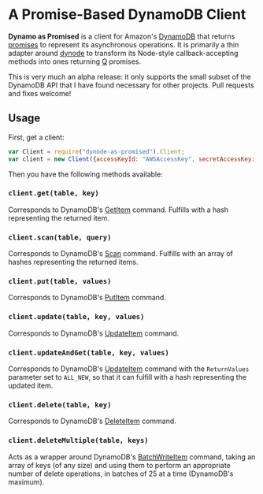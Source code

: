 # A Promise-Based DynamoDB Client

**Dynamo as Promised** is a client for Amazon's [DynamoDB] that returns [promises][promises-presentation] to represent
its asynchronous operations. It is primarily a thin adapter around [dynode][dynode] to transform its Node-style
callback-accepting methods into ones returning [Q][Q] promises.

This is very much an alpha release: it only supports the small subset of the DynamoDB API that I have found necessary
for other projects. Pull requests and fixes welcome!

## Usage

First, get a client:

```js
var Client = require("dynode-as-promised").Client;
var client = new Client({accessKeyId: "AWSAccessKey", secretAccessKey: "SecretAccessKey"});
```

Then you have the following methods available:

### `client.get(table, key)`

Corresponds to DynamoDB's [GetItem][GetItem] command. Fulfills with a hash representing the returned item.

### `client.scan(table, query)`

Corresponds to DynamoDB's [Scan][Scan] command. Fulfills with an array of hashes representing the returned items.

### `client.put(table, values)`

Corresponds to DynamoDB's [PutItem][PutItem] command.

### `client.update(table, key, values)`

Corresponds to DynamoDB's [UpdateItem][UpdateItem] command.

### `client.updateAndGet(table, key, values)`

Corresponds to DynamoDB's [UpdateItem][UpdateItem] command with the `ReturnValues` parameter set to `ALL_NEW`, so that
it can fulfill with a hash representing the updated item.

### `client.delete(table, key)`

Corresponds to DynamoDB's [DeleteItem][DeleteItem] command.

### `client.deleteMultiple(table, keys)`

Acts as a wrapper around DynamoDB's [BatchWriteItem][BatchWriteItem] command, taking an array of keys (of any size) and
using them to perform an appropriate number of delete operations, in batches of 25 at a time (DynamoDB's maximum).



[DynamoDB]: docs.amazonwebservices.com/amazondynamodb/latest/developerguide/Introduction.html?r=5378
[promises-presentation]: http://www.slideshare.net/domenicdenicola/callbacks-promises-and-coroutines-oh-my-the-evolution-of-asynchronicity-in-javascript
[dynode]: https://github.com/Wantworthy/dynode
[Q]: https://github.com/kriskowal/q

[GetItem]: http://docs.amazonwebservices.com/amazondynamodb/latest/developerguide/API_GetItem.html
[PutItem]: http://docs.amazonwebservices.com/amazondynamodb/latest/developerguide/API_PutItem.html
[UpdateItem]: http://docs.amazonwebservices.com/amazondynamodb/latest/developerguide/API_UpdateItem.html
[DeleteItem]: http://docs.amazonwebservices.com/amazondynamodb/latest/developerguide/API_DeleteItem.html
[Scan]: http://docs.amazonwebservices.com/amazondynamodb/latest/developerguide/API_Scan.html
[BatchWriteItem]: http://docs.amazonwebservices.com/amazondynamodb/latest/developerguide/API_BatchWriteItem.html
